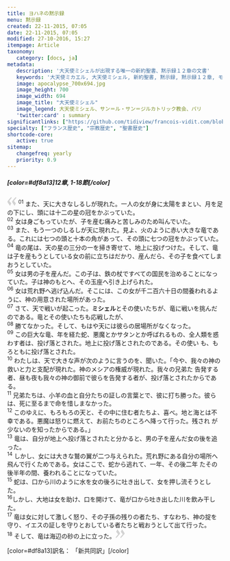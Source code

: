 ```yaml
---
title: ヨハネの黙示録
menu: 黙示録
created: 22-11-2015, 07:05
date: 22-11-2015, 07:05
modified: 27-10-2016, 15:27
itempage: Article
taxonomy:
   category: [docs, ja]
metadata:
   description: '大天使ミシェルが出現する唯一の新約聖書、黙示録１２章の文書'
   keywords: '大天使ミカエル, 大天使ミシェル, 新約聖書, 黙示録, 黙示録１２章, モン・サン・ミシェル'
   image: apocalypse_700x694.jpg
   image_height: 700
   image_width: 694
   image_title: "大天使ミシェル"
   image_legend: 大天使ミシェル、サン＝ル・サン＝ジルカトリック教会、パリ
   'twitter:card' : summary
significantlinks: ["https://github.com/tidiview/francois-vidit.com/blob/develop/user/sites/docs/pages/01.reference/mont-saint-michel/arch-michel/apocalypse/docs.ja.md"]
specialty: ["フランス歴史", "宗教歴史", "聖書歴史"]
shortcode-core:
   active: true
sitemap:
   changefreq: yearly
   priority: 0.9
---
```


##### [color=#df8a13]12章, 1-18節[/color]  

<span><svg id="quotesleft" xmlns="http://www.w3.org/2000/svg" version="1" width="22px" height="22px" viewBox="0 0 78 78" fill="lightgrey" opacity="1"><path d="M76.5 9.0009L57.0898 32.605c-.88226 1.10283-.88226 1.54397-.88226 1.76454 0 1.10286 1.76455 3.30857 2.8674 4.632l13.0167 14.99877L61.50123 74.9545 50.4727 59.51456c-2.87047-3.97028-10.80793-15.88413-10.80793-19.19267 0-1.76458.6617-2.4263 6.6171-9.7051C60.8395 12.74754 63.04522 10.98297 70.98575 3.0455L76.5 9.00092zm-38.16172 0L18.9281 32.605c-.88228 1.10283-.88228 1.54397-.88228 1.76454 0 1.10286 1.76457 3.30857 2.86742 4.632L33.92688 54.0003 23.3395 74.9545 12.30793 59.51456C9.44053 55.54428 1.5 43.63043 1.5 40.3219c0-1.76458.6617-2.4263 6.6171-9.7051C22.67475 12.74754 24.88043 10.98297 32.82097 3.0455l5.51732 5.9554z"/></svg></span>
<sup>01</sup> また、天に大きなしるしが現れた。一人の女が身に太陽をまとい、月を足の下にし、頭には十二の星の冠をかぶっていた。  
<sup>02</sup> 女は身ごもっていたが、子を産む痛みと苦しみのため叫んでいた。  
<sup>03</sup> また、もう一つのしるしが天に現れた。見よ、火のように赤い大きな竜である。これには七つの頭と十本の角があって、その頭に七つの冠をかぶっていた。  
<sup>04</sup>  竜の尾は、天の星の三分の一を掃き寄せて、地上に投げつけた。そして、竜は子を産もうとしている女の前に立ちはだかり、産んだら、その子を食べてしまおうとしていた。  
<sup>05</sup> 女は男の子を産んだ。この子は、鉄の杖ですべての国民を治めることになっていた。子は神のもとへ、その玉座へ引き上げられた。   
<sup>06</sup> 女は荒れ野へ逃げ込んだ。そこには、この女が千二百六十日の間養われるように、神の用意された場所があった。  
<sup>07</sup> さて、天で戦いが起こった。**ミシェル**とその使いたちが、竜に戦いを挑んだのである。竜とその使いたちも応戦したが、  
<sup>08</sup> 勝てなかった。そして、もはや天には彼らの居場所がなくなった。  
<sup>09</sup> この巨大な竜、年を経た蛇、悪魔とかサタンとか呼ばれるもの、全人類を惑わす者は、投げ落とされた。地上に投げ落とされたのである。その使い  も、もろともに投げ落とされた。  
<sup>10</sup> わたしは、天で大きな声が次のように言うのを、聞いた。「今や、我々の神の救いと力と支配が現れた。神のメシアの権威が現れた。我々の兄弟た  告発する者、昼も夜も我々の神の御前で彼らを告発する者が、投げ落とされたからである。  
<sup>11</sup> 兄弟たちは、小羊の血と自分たちの証しの言葉とで、彼に打ち勝った。彼らは、死に至るまで命を惜しまなかった。  
<sup>12</sup> このゆえに、もろもろの天と、その中に住む者たちよ、喜べ。地と海とは不幸である。悪魔は怒りに燃えて、お前たちのところへ降って行った。残され  が少ないのを知ったからである。」  
<sup>13</sup> 竜は、自分が地上へ投げ落とされたと分かると、男の子を産んだ女の後を追った。  
<sup>14</sup> しかし、女には大きな鷲の翼が二つ与えられた。荒れ野にある自分の場所へ飛んで行くためである。女はここで、蛇から逃れて、一年、その後二年  たその後半年の間、養われることになっていた。  
<sup>15</sup> 蛇は、口から川のように水を女の後ろに吐き出して、女を押し流そうとした。  
<sup>16</sup>しかし、大地は女を助け、口を開けて、竜が口から吐き出した川を飲み干した。  
<sup>17</sup> 竜は女に対して激しく怒り、その子孫の残りの者たち、すなわち、神の掟を守り、イエスの証しを守りとおしている者たちと戦おうとして出て行った。  
<sup>18</sup> そして、竜は海辺の砂の上に立った。<span><svg id="quotesright" xmlns="http://www.w3.org/2000/svg" version="1" width="22px" height="22px" viewBox="0 0 78 78" fill="lightgrey" opacity="1"><path d="M1.5 68.9991L20.9102 45.395c.88226-1.10283.88226-1.54397.88226-1.76454 0-1.10286-1.76455-3.30857-2.8674-4.632L5.90836 23.9997 16.49877 3.0455 27.5273 18.48544c2.87047 3.97028 10.80793 15.88413 10.80793 19.19267 0 1.76458-.6617 2.4263-6.6171 9.7051C17.1605 65.25246 14.95478 67.01703 7.01425 74.9545L1.5 68.99908zm38.16172 0L59.0719 45.395c.88228-1.10283.88228-1.54397.88228-1.76454 0-1.10286-1.76457-3.30857-2.86742-4.632L44.07312 23.9997 54.6605 3.0455l11.03157 15.43992C68.55947 22.45572 76.5 34.36957 76.5 37.6781c0 1.76458-.6617 2.4263-6.6171 9.7051C55.32526 65.25246 53.11957 67.01703 45.17904 74.9545l-5.51732-5.9554z"/></svg></span>  


[color=#df8a13]訳名： 「新共同訳」[/color]

[«]: /fr/images/quotesleft.svg?classes=caracter-icon
[»]: /fr/images/quotesright.svg?classes=caracter-icon